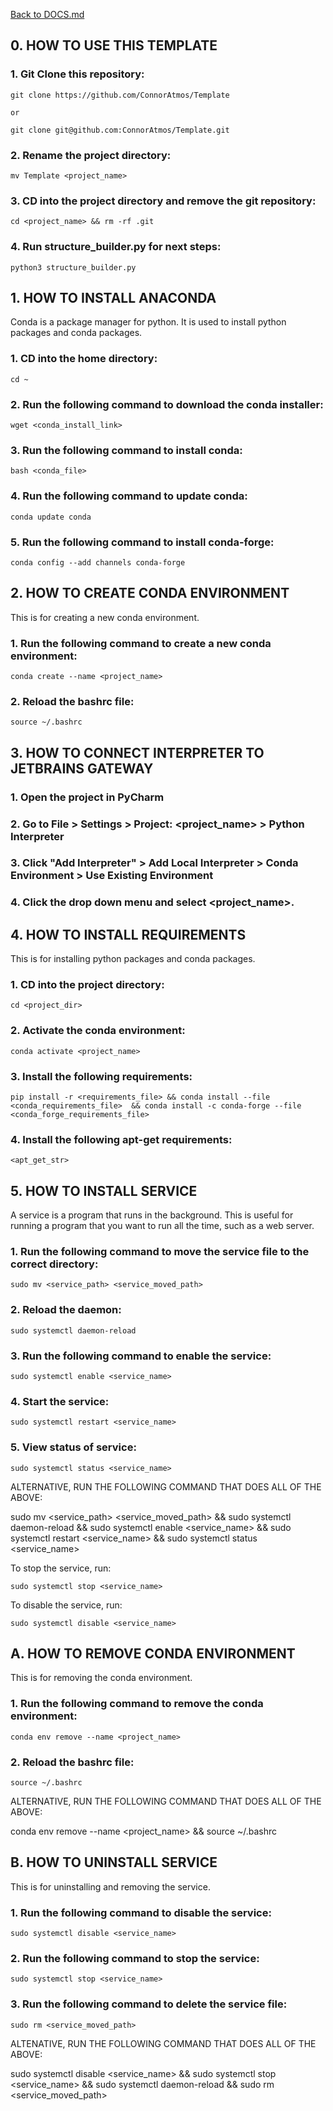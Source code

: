 [Back to DOCS.md](DOCS.md)



## 0. HOW TO USE THIS TEMPLATE ##


### 1. Git Clone this repository: ###

    git clone https://github.com/ConnorAtmos/Template

    or

    git clone git@github.com:ConnorAtmos/Template.git


### 2. Rename the project directory: ###

    mv Template <project_name>


### 3. CD into the project directory and remove the git repository: ###

    cd <project_name> && rm -rf .git


### 4. Run structure_builder.py for next steps: ###

    python3 structure_builder.py




## 1. HOW TO INSTALL ANACONDA ##


Conda is a package manager for python. It is used to install python packages and conda packages.


### 1. CD into the home directory: ###

    cd ~


### 2. Run the following command to download the conda installer: ###

    wget <conda_install_link>


### 3. Run the following command to install conda: ###

    bash <conda_file>


### 4. Run the following command to update conda: ###

    conda update conda


### 5. Run the following command to install conda-forge: ###

    conda config --add channels conda-forge






## 2. HOW TO CREATE CONDA ENVIRONMENT ##


This is for creating a new conda environment.


### 1. Run the following command to create a new conda environment: ###

    conda create --name <project_name>


### 2. Reload the bashrc file: ###

    source ~/.bashrc






## 3. HOW TO CONNECT INTERPRETER TO JETBRAINS GATEWAY ##


### 1. Open the project in PyCharm ###


### 2. Go to File > Settings > Project: <project_name> > Python Interpreter ###


### 3. Click "Add Interpreter" > Add Local Interpreter > Conda Environment > Use Existing Environment ###


### 4. Click the drop down menu and select <project_name>. ###





## 4. HOW TO INSTALL REQUIREMENTS ##


This is for installing python packages and conda packages.


### 1. CD into the project directory: ###

    cd <project_dir>


### 2. Activate the conda environment: ###

    conda activate <project_name>


### 3. Install the following requirements: ###

    pip install -r <requirements_file> && conda install --file <conda_requirements_file>  && conda install -c conda-forge --file <conda_forge_requirements_file>


### 4. Install the following apt-get requirements: ###

    <apt_get_str>






## 5. HOW TO INSTALL SERVICE ##


A service is a program that runs in the background. This is useful for running a program that you want to run all the time, such as a web server.


### 1. Run the following command to move the service file to the correct directory: ###

    sudo mv <service_path> <service_moved_path>


### 2. Reload the daemon: ###

    sudo systemctl daemon-reload


### 3. Run the following command to enable the service: ###

    sudo systemctl enable <service_name>


### 4. Start the service: ###

    sudo systemctl restart <service_name>


### 5. View status of service: ###

    sudo systemctl status <service_name>


ALTERNATIVE, RUN THE FOLLOWING COMMAND THAT DOES ALL OF THE ABOVE:

sudo mv <service_path> <service_moved_path> && sudo systemctl daemon-reload && sudo systemctl enable <service_name> && sudo systemctl restart <service_name> && sudo systemctl status <service_name>


To stop the service, run:

    sudo systemctl stop <service_name>


To disable the service, run:

    sudo systemctl disable <service_name>





## A. HOW TO REMOVE CONDA ENVIRONMENT ##


This is for removing the conda environment.


### 1. Run the following command to remove the conda environment: ###

    conda env remove --name <project_name>


### 2. Reload the bashrc file: ###

    source ~/.bashrc


ALTERNATIVE, RUN THE FOLLOWING COMMAND THAT DOES ALL OF THE ABOVE:

conda env remove --name <project_name> && source ~/.bashrc





## B. HOW TO UNINSTALL SERVICE ##


This is for uninstalling and removing the service.


### 1. Run the following command to disable the service: ###

    sudo systemctl disable <service_name>


### 2. Run the following command to stop the service: ###

    sudo systemctl stop <service_name>


### 3. Run the following command to delete the service file: ###

    sudo rm <service_moved_path>


ALTENATIVE, RUN THE FOLLOWING COMMAND THAT DOES ALL OF THE ABOVE:

sudo systemctl disable <service_name> && sudo systemctl stop <service_name> && sudo systemctl daemon-reload && sudo rm <service_moved_path>




